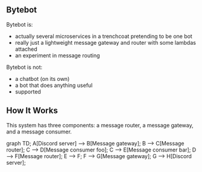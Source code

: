 ## Bytebot

Bytebot is:

 - actually several microservices in a trenchcoat pretending to be one bot
 - really just a lightweight message gateway and router with some lambdas attached
 - an experiment in message routing

Bytebot is not:
 - a chatbot (on its own)
 - a bot that does anything useful
 - supported

## How It Works

This system has three components: a message router, a message gateway, and a message consumer. 


<div class="mermaid">
graph TD;
	A[Discord server] --> B[Message gateway];
	B --> C[Message router];
	C --> D[Message consumer foo];
	C --> E[Message consumer bar];
	D --> F[Message router];
	E --> F;
	F --> G[Message gateway];
	G --> H[Discord server];
</div>